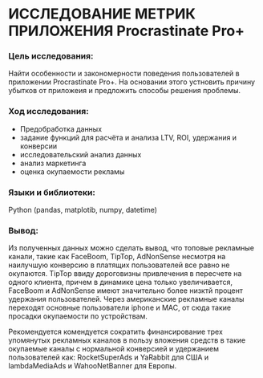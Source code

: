 # ИССЛЕДОВАНИЕ МЕТРИК ПРИЛОЖЕНИЯ Procrastinate Pro+ 

### Цель исследования:

Найти особенности и закономерности поведения пользователей в приложении Procrastinate Pro+. На основании этого устновить причину убытков от приложеия и предложить способы решения проблемы. 

### Ход исследования:

 - Предобработка данных
 - задание функций для расчёта и анализа LTV, ROI, удержания и конверсии 
 - исследовательский анализ данных
 - анализ маркетинга
 - оценка окупаемости рекламы
 
### Языки и библиотеки:

Python (pandas, matplotib, numpy, datetime)

### Вывод:

 Из полученных данных можно сделать вывод, что топовые рекламные канали, такие как FaceBoom, TipTop, AdNonSense несмотря на наилучшую конверсию в платящих пользователей все равно не окупаются. TipTop ввиду дороговизны привлечения в пересчете на одного клиента, причем в динамике цена только увеличивается, FaceBoom и AdNonSense имеют значительно более низктй процент удержания пользователей. Через американские рекламные каналы переходят основные пользователи iphone и MAC, от сюда такие просадки окупаемости по устройствам.

Рекомендуется комендуется сократить финансирование трех упомянутых рекламных каналов в пользу вложения средств в такие окупаемые каналы с нормальной конверсией и удержанием пользователей как: RocketSuperAds и YaRabbit для США и lambdaMediaAds и WahooNetBanner для Европы.
